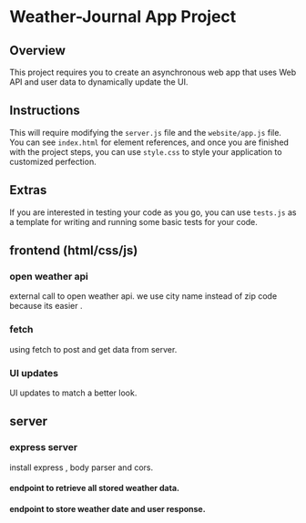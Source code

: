 # Weather-Journal App Project

## Overview
This project requires you to create an asynchronous web app that uses Web API and user data to dynamically update the UI. 

## Instructions
This will require modifying the `server.js` file and the `website/app.js` file. You can see `index.html` for element references, and once you are finished with the project steps, you can use `style.css` to style your application to customized perfection.

## Extras
If you are interested in testing your code as you go, you can use `tests.js` as a template for writing and running some basic tests for your code.

## frontend (html/css/js)

### open weather api 
external call to open weather api.
we use city name instead of zip code because its easier . 

### fetch
using fetch to post and get data from server.

### UI updates
 UI updates to match a better look.


## server 
### express server 
install express , body parser and cors.

#### endpoint to retrieve all stored weather data.




#### endpoint to store weather date and user response.
